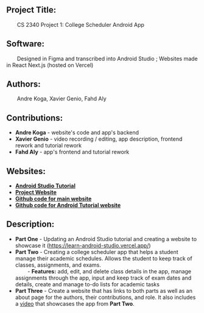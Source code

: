 ## Project Title: <br />
&emsp;&emsp;CS 2340 Project 1: College Scheduler Android App

## Software: <br />
&emsp;&emsp;Designed in Figma and transcribed into Android Studio ; Websites made in React Next.js (hosted on Vercel) <br />

## Authors:  <br />
&emsp;&emsp;Andre Koga, Xavier Genio, Fahd Aly <br />

## Contributions: <br />
   - **Andre Koga** - website's code and app's backend <br />
   - **Xavier Genio** - video recording / editing, app description, frontend rework and tutorial rework <br />
   - **Fahd Aly** - app's frontend and tutorial rework <br />

## Websites: <br />
- **[Android Studio Tutorial](https://learn-android-studio.vercel.app/)** <br />
- **[Project Website](https://team-10-2340.vercel.app/)** <br />
- **[Github code for main website](https://github.com/andre-koga/proj-1-2340)** <br />
- **[Github code for Android Tutorial website](https://github.com/andre-koga/1st-2340-proj)** <br />

## Description: <br />
   - **Part One** - Updating an Android Studio tutorial and creating a website to showcase it (https://learn-android-studio.vercel.app/) <br />
   - **Part Two** - Creating a college scheduler app that helps a student manage their academic schedules. Allows the student to keep track of classes, assignments, and exams. <br />
               &emsp;&emsp; - **Features:** add, edit, and delete class details in the app, manage assignments through the app, input and keep track of exam dates and details, create and manage to-do lists for academic tasks <br />
   - **Part Three** - Create a website that has links to both parts as well as an about page for the authors, their contributions, and role. It also includes a [video](https://youtu.be/QIrjTIQghvM?si=tcgOaxmBoMfBDiZV) that showcases the app from **Part Two**.
